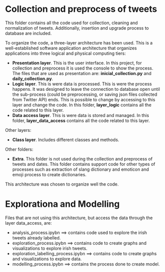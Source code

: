 # Collection and preprocess of tweets
This folder contains all the code used for collection, cleaning and normalization of tweets. Additionally, insertion and upgrade process to database are included.

To organize the code, a three-layer architecture has been used. This is a well-established software application architecture that organizes applications into three logical and physical computing tiers: 
- **Presentation layer**. This is the user interface. In this project, for collection and preprocess it is used the console to show the process. The files that are used as presentation are: **inicial_collection.py** and **daily_collection.py**.
- **Logic layer**.  This is were data is processed. This is were the process happens. It was designed to leave the connection to database open until the sub-process (could be preprocessing, or saving json files collected from Twitter API) ends. This is possible to change by accessing to this layer and change the code. In this folder, **layer_logic** contains all the code related to this layer.
- **Data access layer**. This is were data is stored and managed. In this folder, **layer_data_access** contains all the code related to this layer.

Other layers:
- **Class layer**. Includes different classes and methods.

Other folders:
- **Extra**. This folder is not used during the collection and preprocess of tweets and dates. This folder contains support code for other types of processes such as extraction of slang dictionary and emoticon and emoji process to create dictionaries.

This architecture was chosen to organize well the code.

# Explorationa and Modelling

Files that are not using this architecture, but access the data through the layer data_access, are:
- analysis_process.ipybn ==> contains code used to explore the irish tweets already labelled.
- exploration_process.ipybn ==> contains code to create graphs and visualizations to explore irish tweets.
- exploration_labelling_process.ipybn ==> contains code to create graphs and visualizations to explore data.
- modelling_process.ipybn ==> contains the process done to create model.
